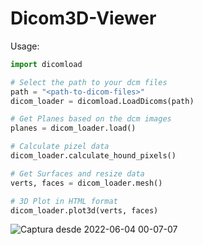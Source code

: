 # Dicom3D-Viewer

Usage:

```python
import dicomload

# Select the path to your dcm files
path = "<path-to-dicom-files>"
dicom_loader = dicomload.LoadDicoms(path)

# Get Planes based on the dcm images
planes = dicom_loader.load()

# Calculate pizel data
dicom_loader.calculate_hound_pixels()

# Get Surfaces and resize data
verts, faces = dicom_loader.mesh()

# 3D Plot in HTML format
dicom_loader.plot3d(verts, faces)
```


![Captura desde 2022-06-04 00-07-07](https://user-images.githubusercontent.com/39295224/171985342-d6ae8118-8364-414b-9761-5b96ab0624f0.png)
